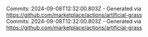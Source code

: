 Commits: 2024-09-08T12:32:00.803Z - Generated via https://github.com/marketplace/actions/artificial-grass
<br>
Commits: 2024-09-08T12:32:00.803Z - Generated via https://github.com/marketplace/actions/artificial-grass
<br>
